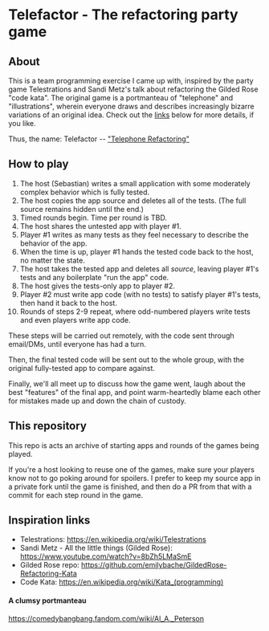 # Telefactor - The refactoring party game

## About

This is a team programming exercise I came up with, inspired by the party game Telestrations
and Sandi Metz's talk about refactoring the Gilded Rose "code kata".
The original game is a portmanteau of "telephone" and "illustrations", wherein everyone draws
and describes increasingly bizarre variations of an original idea.
Check out the [links](#inspiration-links) below for more details, if you like.

Thus, the name: Telefactor -- ["Telephone Refactoring"](#a-clumsy-portmanteau)

## How to play

1. The host (Sebastian) writes a small application with some moderately complex behavior which is fully tested.
2. The host copies the app source and deletes all of the tests. (The full source remains hidden until the end.)
3. Timed rounds begin. Time per round is TBD.
4. The host shares the untested app with player #1.
5. Player #1 writes as many tests as they feel necessary to describe the behavior of the app.
6. When the time is up, player #1 hands the tested code back to the host, no matter the state.
7. The host takes the tested app and deletes all *source*, leaving player #1's tests and any boilerplate "run the app" code.
8. The host gives the tests-only app to player #2.
9. Player #2 must write app code (with no tests) to satisfy player #1's tests, then hand it back to the host.
10. Rounds of steps 2-9 repeat, where odd-numbered players write tests and even players write app code.

These steps will be carried out remotely, with the code sent through email/DMs, until everyone has had a turn.

Then, the final tested code will be sent out to the whole group, with the original fully-tested app to compare against.

Finally, we'll all meet up to discuss how the game went, laugh about the best "features" of the final app,
and point warm-heartedly blame each other for mistakes made up and down the chain of custody.

## This repository

This repo is acts an archive of starting apps and rounds of the games being played.

If you're a host looking to reuse one of the games, make sure your players know not to go poking
around for spoilers. I prefer to keep my source app in a private fork until the game is finished,
and then do a PR from that with a commit for each step round in the game.

## Inspiration links

- Telestrations: https://en.wikipedia.org/wiki/Telestrations
- Sandi Metz - All the little things (Gilded Rose): https://www.youtube.com/watch?v=8bZh5LMaSmE
- Gilded Rose repo: https://github.com/emilybache/GildedRose-Refactoring-Kata
- Code Kata: https://en.wikipedia.org/wiki/Kata_(programming)

#### A clumsy portmanteau
https://comedybangbang.fandom.com/wiki/Al_A._Peterson